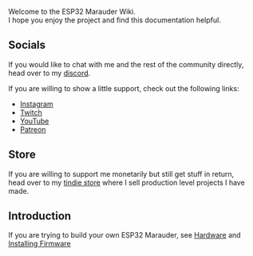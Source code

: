 Welcome to the ESP32 Marauder Wiki.  
I hope you enjoy the project and find this documentation helpful.

## Socials 

If you would like to chat with me and the rest of the community directly,  
head over to my [discord](https://discord.gg/invite/w5JmasxvKA).

If you are willing to show a little support, check out the following links: 

- [Instagram](https://www.instagram.com/just.call.me.koko/?hl=en)
- [Twitch](https://twitch.tv/willstunforfood)
- [YouTube](https://www.youtube.com/justcallmekoko)
- [Patreon](https://www.patreon.com/justcallmekoko)

## Store

If you are willing to support me monetarily but still get stuff in return,  
head over to my [tindie store](https://www.tindie.com/stores/justcallmekoko/) where I sell production level projects I have made.

## Introduction
If you are trying to build your own ESP32 Marauder, see [Hardware](hardware) and [Installing Firmware](installing-firmware)